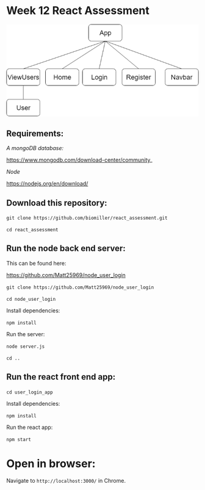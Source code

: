 # Week 12 React Assessment

![component_hierarchy](https://github.com/biomiller/react_assessment/blob/master/wirefames/component_hierarchy.png)


## Requirements:

_A mongoDB database:_

https://www.mongodb.com/download-center/community_

_Node_

https://nodejs.org/en/download/



## Download this repository:

`git clone https://github.com/biomiller/react_assessment.git`

`cd react_assessment`

## Run the node back end server:

This can be found here:

https://github.com/Matt25969/node_user_login

`git clone https://github.com/Matt25969/node_user_login`

`cd node_user_login`

Install dependencies:

`npm install`

Run the server:

`node server.js`

`cd ..`

## Run the react front end app:

`cd user_login_app`

Install dependencies:

`npm install`

Run the react app:

`npm start`

# Open in browser:

Navigate to `http://localhost:3000/` in Chrome.


